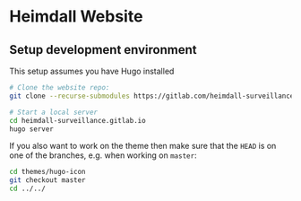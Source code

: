 # Heimdall Website

## Setup development environment
This setup assumes you have Hugo installed

```sh
# Clone the website repo:
git clone --recurse-submodules https://gitlab.com/heimdall-surveillance/heimdall-surveillance.gitlab.io.git

# Start a local server
cd heimdall-surveillance.gitlab.io
hugo server
```

If you also want to work on the theme then make sure that the `HEAD` is on one of the branches, e.g. when working on `master`:
```sh
cd themes/hugo-icon
git checkout master
cd ../../
```